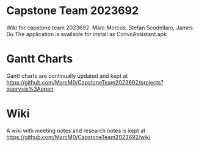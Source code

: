 # Capstone Team 2023692
Wiki for capstone team 2023692. Marc Morcos, Stefan Scodellaro, James Du
The application is available for install as ConvoAssistant.apk

# Gantt Charts
Gantt charts are continually updated and kept at https://github.com/MarcM0/CapstoneTeam2023692/projects?query=is%3Aopen

# Wiki
A wiki with meeting notes and research notes is kept at https://github.com/MarcM0/CapstoneTeam2023692/wiki
